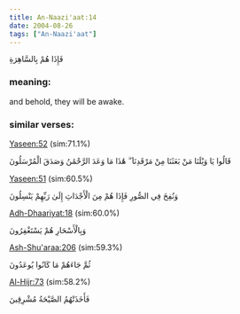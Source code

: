 ```yaml
---
title: An-Naazi'aat:14
date: 2004-08-26
tags: ["An-Naazi'aat"]
---
```

فَإِذَا هُمْ بِالسَّاهِرَةِ
### meaning: 
and behold, they will be awake.
### similar verses: 

[Yaseen:52](/36/52) (sim:71.1%)

قَالُوا يَا وَيْلَنَا مَنْ بَعَثَنَا مِنْ مَرْقَدِنَا ۜ ۗ هَٰذَا مَا وَعَدَ الرَّحْمَٰنُ وَصَدَقَ الْمُرْسَلُونَ

[Yaseen:51](/36/51) (sim:60.5%)

وَنُفِخَ فِي الصُّورِ فَإِذَا هُمْ مِنَ الْأَجْدَاثِ إِلَىٰ رَبِّهِمْ يَنْسِلُونَ

[Adh-Dhaariyat:18](/51/18) (sim:60.0%)

وَبِالْأَسْحَارِ هُمْ يَسْتَغْفِرُونَ

[Ash-Shu'araa:206](/26/206) (sim:59.3%)

ثُمَّ جَاءَهُمْ مَا كَانُوا يُوعَدُونَ

[Al-Hijr:73](/15/73) (sim:58.2%)

فَأَخَذَتْهُمُ الصَّيْحَةُ مُشْرِقِينَ
